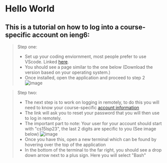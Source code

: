 # __Hello World__

## This is a tutorial on how to log into a course-specific account on ieng6:

> Step one: 
> * Set up your coding enviornment, most people prefer to use VScode. Linked [here](https://code.visualstudio.com/download).
> * You should see a page similar to the one below (Download the version based on your operating system.)
> * Once installed, open the application and proceed to step 2
> ![image](https://user-images.githubusercontent.com/130107248/230817817-c6c7ce4d-a953-4794-9d5a-5fd9c026c229.png)

>Step two: 
>* The next step is to work on logging in remotely, to do this you will need to know your course-specific [account information](https://sdacs.ucsd.edu/~icc/index.php)
>* The link will ask you to reset your password that you will then use to log in remotely.
>* The important part to note: Your user for your account should start with "cs15lsp23", the last 2 digits are specific to you (See image below)
>![image](https://user-images.githubusercontent.com/130107248/231019103-d5592f09-1c60-4c8b-b497-dbc35510cb82.png)
>* Once you have this, open a new terminal which can be found by hovering over the top of the application
>* In the bottom of the terminal to the far right, you should see a drop down arrow next to a plus sign. Here you will select "Bash"
